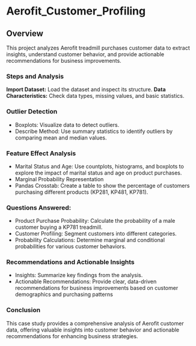 # Aerofit_Customer_Profiling

## Overview
This project analyzes Aerofit treadmill purchases customer data to extract insights, understand customer behavior, and provide actionable recommendations for business improvements.

### Steps and Analysis
**Import Dataset:** Load the dataset and inspect its structure.
**Data Characteristics:** Check data types, missing values, and basic statistics.

### Outlier Detection

- Boxplots: Visualize data to detect outliers.
- Describe Method: Use summary statistics to identify outliers by comparing mean and median values.

### Feature Effect Analysis

- Marital Status and Age: Use countplots, histograms, and boxplots to explore the impact of marital status and age on product purchases.
- Marginal Probability Representation
- Pandas Crosstab: Create a table to show the percentage of customers purchasing different products (KP281, KP481, KP781).

### Questions Answered:

- Product Purchase Probability: Calculate the probability of a male customer buying a KP781 treadmill.
- Customer Profiling: Segment customers into different categories.
- Probability Calculations: Determine marginal and conditional probabilities for various customer behaviors.

### Recommendations and Actionable Insights

- Insights: Summarize key findings from the analysis.
- Actionable Recommendations: Provide clear, data-driven recommendations for business improvements based on customer demographics and purchasing patterns

### Conclusion
This case study provides a comprehensive analysis of Aerofit customer data, offering valuable insights into customer behavior and actionable recommendations for enhancing business strategies. 
